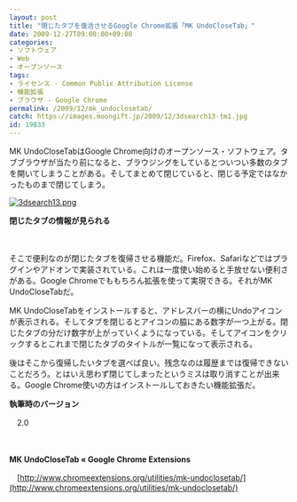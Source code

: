 ```yaml
---
layout: post
title: "閉じたタブを復活させるGoogle Chrome拡張「MK UndoCloseTab」"
date: 2009-12-27T09:00:00+09:00
categories:
- ソフトウェア
- Web
- オープンソース
tags: 
- ライセンス - Common Public Attribution License
- 機能拡張
- ブラウザ - Google Chrome
permalink: /2009/12/mk_undoclosetab/
catch: https://images.moongift.jp/2009/12/3dsearch13-tm1.jpg
id: 19833
---
```

MK UndoCloseTabはGoogle Chrome向けのオープンソース・ソフトウェア。タブブラウザが当たり前になると、ブラウジングをしているとついつい多数のタブを開いてしまうことがある。そしてまとめて閉じていると、閉じる予定ではなかったものまで閉じてしまう。

  

[![3dsearch13.png](https://images.moongift.jp/2009/12/3dsearch13-tm1.jpg)](https://images.moongift.jp/2009/12/3dsearch131.png)  
  
**閉じたタブの情報が見られる**

  

　

  

そこで便利なのが閉じたタブを復帰させる機能だ。Firefox、Safariなどではプラグインやアドオンで実装されている。これは一度使い始めると手放せない便利さがある。Google Chromeでももちろん拡張を使って実現できる。それがMK UndoCloseTabだ。

  
  
<!--more-->

MK UndoCloseTabをインストールすると、アドレスバーの横にUndoアイコンが表示される。そしてタブを閉じるとアイコンの脇にある数字が一つ上がる。閉じたタブの分だけ数字が上がっていくようになっている。そしてアイコンをクリックするとこれまで閉じたタブのタイトルが一覧になって表示される。

  

後はそこから復帰したいタブを選べば良い。残念なのは履歴までは復帰できないことだろう。とはいえ思わず閉じてしまったというミスは取り消すことが出来る。Google Chrome使いの方はインストールしておきたい機能拡張だ。

  

**執筆時のバージョン**  
  
　2.0

  

　

  

**MK UndoCloseTab « Google Chrome Extensions**  
  
　[http://www.chromeextensions.org/utilities/mk-undoclosetab/](http://www.chromeextensions.org/utilities/mk-undoclosetab/)

  
  
